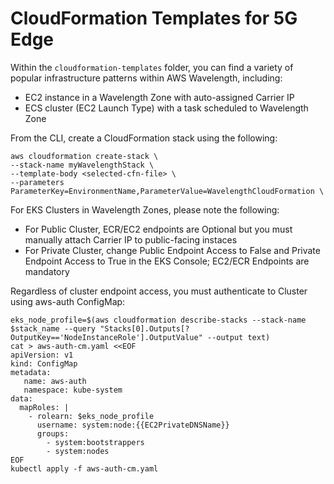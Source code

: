 # CloudFormation Templates for 5G Edge

Within the `cloudformation-templates` folder, you can find a variety of popular infrastructure patterns within AWS Wavelength, including:
- EC2 instance in a Wavelength Zone with auto-assigned Carrier IP
- ECS cluster (EC2 Launch Type) with a task scheduled to Wavelength Zone

From the CLI, create a CloudFormation stack using the following:
```
aws cloudformation create-stack \
--stack-name myWavelengthStack \
--template-body <selected-cfn-file> \
--parameters ParameterKey=EnvironmentName,ParameterValue=WavelengthCloudFormation \
```

For EKS Clusters in Wavelength Zones, please note the following:
- For Public Cluster, ECR/EC2 endpoints are Optional but you must manually attach Carrier IP to public-facing instaces
- For Private Cluster, change Public Endpoint Access to False and Private Endpoint Access to True in the EKS Console; EC2/ECR Endpoints are mandatory

Regardless of cluster endpoint access, you must authenticate to Cluster using aws-auth ConfigMap:

```
eks_node_profile=$(aws cloudformation describe-stacks --stack-name $stack_name --query "Stacks[0].Outputs[?OutputKey=='NodeInstanceRole'].OutputValue" --output text)
cat > aws-auth-cm.yaml <<EOF
apiVersion: v1
kind: ConfigMap
metadata:
   name: aws-auth
   namespace: kube-system
data:
  mapRoles: |
    - rolearn: $eks_node_profile
      username: system:node:{{EC2PrivateDNSName}}
      groups:
        - system:bootstrappers
        - system:nodes
EOF
kubectl apply -f aws-auth-cm.yaml
```
